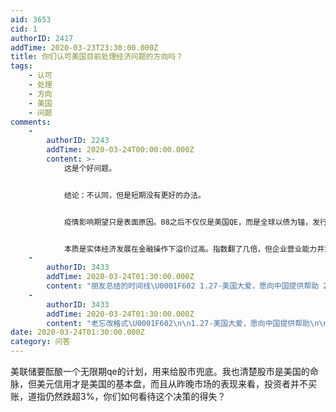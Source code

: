 ```yaml
---
aid: 3653
cid: 1
authorID: 2417
addTime: 2020-03-23T23:30:00.000Z
title: 你们认可美国目前处理经济问题的方向吗？
tags:
    - 认可
    - 处理
    - 方向
    - 美国
    - 问题
comments:
    -
        authorID: 2243
        addTime: 2020-03-24T00:00:00.000Z
        content: >-
            这是个好问题。


            结论：不认同，但是短期没有更好的办法。


            疫情影响期望只是表面原因。08之后不仅仅是美国QE，而是全球以债为锚，发行量飞上天际是如今经济脆弱的根本原因。几年前就有若干机构提点QE会带来诸多恶果以及脆弱之下只有继续刺激的循环。


            本质是实体经济发展在金融操作下溢价过高。指数翻了几倍，但企业营业能力并没有显著提高基本还停留在14-16年水平。概念层出不穷，但目前还没有看到能称之为下一代技术革命的生产力发展。任何国家的经济命脉在于实体经济，哪怕是美元的信誉也是在对于美国实体经济的信心。这在经济规律上也是一样，无论你大周期小周期，平滑后的总体增长等于一个基本恒定的生产力增长速度。
    -
        authorID: 3433
        addTime: 2020-03-24T01:30:00.000Z
        content: "朋友总结的时间线\U0001F602 1.27-美国大爱，愿向中国提供帮助 2.8-美国有钱，最高一亿援助各国 2.11-四月天暖，病毒或奇迹般消失 2.23-对华关门，没有死亡有人康复 2.27-准备充分，我们专家世界最好 2.27-美国疫情，一切尽在掌握之中 2.28-蓝党误国，将新冠病毒政治化 3.2-大干快上，几个月内搞出疫苗 3.4-直觉指引，死亡率仅百分之一 3.5-握手无妨，当政治家身不由己 3.6-领导有方，彭斯一天工作20时 3.9-流感而已，杀伤力仅十分之一 3.10-保持警惕，中国病毒美国搞定 3.12-英美同根，欧洲旅客莫入美国 3.12-莫搞党争，团结一致抗击病毒 3.13-太阳归来，美国进入紧急状态 3.15-老当益壮，检测结果确定阴性 3.16-抗疫打分，必须十分舍我其谁 3.16-中国病毒，日地来回影响大脑 3.17-撒币救市，全美沦陷州州有病 3.18-没人更懂，我早知此病要流行"
    -
        authorID: 3433
        addTime: 2020-03-24T01:30:00.000Z
        content: "老忘改格式\U0001F602\n\n1.27-美国大爱，愿向中国提供帮助\n\n2.8-美国有钱，最高一亿援助各国\n\n2.11-四月天暖，病毒或奇迹般消失\n\n2.23-对华关门，没有死亡有人康复\n\n2.27-准备充分，我们专家世界最好\n\n2.27-美国疫情，一切尽在掌握之中\n\n2.28-蓝党误国，将新冠病毒政治化\n\n3.2-大干快上，几个月内搞出疫苗\n\n3.4-直觉指引，死亡率仅百分之一\n\n3.5-握手无妨，当政治家身不由己\n\n3.6-领导有方，彭斯一天工作20时\n\n3.9-流感而已，杀伤力仅十分之一\n\n3.10-保持警惕，中国病毒美国搞定\n\n3.12-英美同根，欧洲旅客莫入美国\n\n3.12-莫搞党争，团结一致抗击病毒\n\n3.13-太阳归来，美国进入紧急状态\n\n3.15-老当益壮，检测结果确定阴性\n\n3.16-抗疫打分，必须十分舍我其谁\n\n3.16-中国病毒，日地来回影响大脑\n\n3.17-撒币救市，全美沦陷州州有病\n\n3.18-没人更懂，我早知此病要流行"
date: 2020-03-24T01:30:00.000Z
category: 问答
---
```


美联储要酝酿一个无限期qe的计划，用来给股市兜底。我也清楚股市是美国的命脉，但美元信用才是美国的基本盘，而且从昨晚市场的表现来看，投资者并不买账，道指仍然跌超3%，你们如何看待这个决策的得失？
